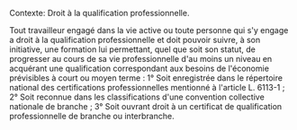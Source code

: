 Contexte: Droit à la qualification professionnelle.

Tout travailleur engagé dans la vie active ou toute personne qui s'y engage a droit à la qualification professionnelle et doit pouvoir suivre, à son initiative, une formation lui permettant, quel que soit son statut, de progresser au cours de sa vie professionnelle d'au moins un niveau en acquérant une qualification correspondant aux besoins de l'économie prévisibles à court ou moyen terme : 1° Soit enregistrée dans le répertoire national des certifications professionnelles mentionné à l'article L. 6113-1 ; 2° Soit reconnue dans les classifications d'une convention collective nationale de branche ; 3° Soit ouvrant droit à un certificat de qualification professionnelle de branche ou interbranche.